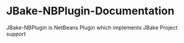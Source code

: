 # JBake-NBPlugin-Documentation

JBake-NBPlugin is NetBeans Plugin which implements JBake Project support
